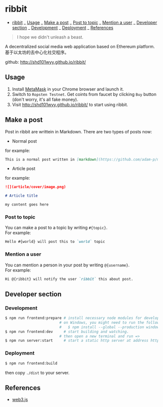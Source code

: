 # ribbit

<!-- @import "[TOC]" {cmd="toc" depthFrom=1 depthTo=6 orderedList=false} -->

<!-- code_chunk_output -->

* [ribbit](#ribbit)
  _ [Usage](#usage)
  _ [Make a post](#make-a-post)
  _ [Post to topic](#post-to-topic)
  _ [Mention a user](#mention-a-user)
  _ [Developer section](#developer-section)
  _ [Development](#development)
  _ [Deployment](#deployment)
  _ [References](#references)

<!-- /code_chunk_output -->

> I hope we didn't unleash a beast.

A decentralized social media web application based on Ethereum platform.  
基于以太坊的去中心化社交程序。

github: http://shd101wyy.github.io/ribbit/

## Usage

1.  Install [MetaMask](https://metamask.io/) in your Chrome browser and launch it.
2.  Switch to `Ropsten Testnet`. Get coints from faucet by clicking `Buy` button (don't worry, it's all fake money).
3.  Visit http://shd101wyy.github.io/ribbit/ to start using ribbit.

## Make a post

Post in ribbit are writtein in Markdown.
There are two types of posts now:

* Normal post

for example:

```markdown
This is a normal post written in [markdown](https://github.com/adam-p/markdown-here/wiki/Markdown-Cheatsheet).
```

* Article post

for example:

```markdown
![](article/cover/image.png)

# Article title

my content goes here
```

### Post to topic

You can make a post to a topic by writing `#{topic}`.  
For example:

```markdown
Hello #{world} will post this to `world` topic
```

### Mention a user

You can mention a person in your post by writing `@{username}`.  
For example:

```markdown
Hi @{ribbit} will notify the user `ribbit` this about post.
```

## Developer section

### Development

```bash
$ npm run frontend:prepare # install necessary node modules for development
                         # on Windows, you might need to run the following in advance:
                         #   $ npm install --global --production windows-build-tools
$ npm run frontend:dev     # start building and watching.
                         # then open a new terminal and run =>
$ npm run server:start     # start a static http server at address http://127.0.0.1:12345.
```

### Deployment

```bash
$ npm run frontend:build
```

then copy `./dist` to your server.

## References

* [web3.js](https://web3js.readthedocs.io/en/1.0/)
